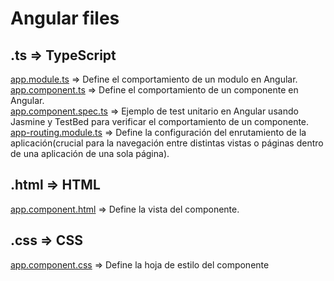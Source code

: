 # Angular files

## .ts => TypeScript

[app.module.ts](./src/app/app.module.ts) => Define el comportamiento de un modulo en Angular.<br>
[app.component.ts](./src/app/app.component.ts) => Define el comportamiento de un componente en Angular.<br>
[app.component.spec.ts](./src/app/app.component.spec.ts) => Ejemplo de test unitario en Angular usando Jasmine y TestBed para verificar el comportamiento de un componente.<br>
[app-routing.module.ts](./src/app/app-routing.module.ts) => Define la configuración del enrutamiento de la aplicación(crucial para la navegación entre distintas vistas o páginas dentro de una aplicación de una sola página).

## .html => HTML
[app.component.html](./src/app/app.component.html) => Define la vista del componente.<br>

## .css => CSS
[app.component.css](./src/app/app.component.css) => Define la hoja de estilo del componente
